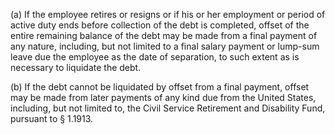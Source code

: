 (a) If the employee retires or resigns or if his or her employment or period of active duty ends before collection of the debt is completed, offset of the entire remaining balance of the debt may be made from a final payment of any nature, including, but not limited to a final salary payment or lump-sum leave due the employee as the date of separation, to such extent as is necessary to liquidate the debt.

(b) If the debt cannot be liquidated by offset from a final payment, offset may be made from later payments of any kind due from the United States, including, but not limited to, the Civil Service Retirement and Disability Fund, pursuant to § 1.1913.

